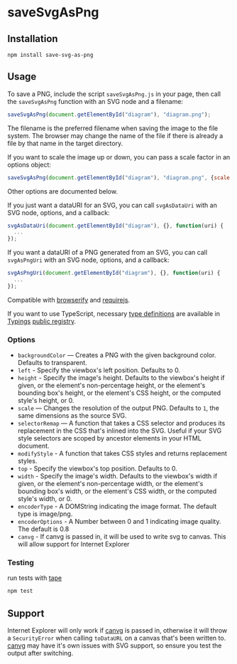# saveSvgAsPng

## Installation

```
npm install save-svg-as-png
```

## Usage

To save a PNG, include the script `saveSvgAsPng.js` in your page, then call the `saveSvgAsPng` function with an SVG node and a filename:

```javascript
saveSvgAsPng(document.getElementById("diagram"), "diagram.png");
```

The filename is the preferred filename when saving the image to the file system. The browser may change the name of the file if there is already a file by that name in the target directory.

If you want to scale the image up or down, you can pass a scale factor in an options object:

```javascript
saveSvgAsPng(document.getElementById("diagram"), "diagram.png", {scale: 0.5});
```

Other options are documented below.

If you just want a dataURI for an SVG, you can call `svgAsDataUri` with an SVG node, options, and a callback:

```javascript
svgAsDataUri(document.getElementById("diagram"), {}, function(uri) {
  ...
});
```

If you want a dataURI of a PNG generated from an SVG, you can call `svgAsPngUri` with an SVG node, options, and a callback:

```javascript
svgAsPngUri(document.getElementById("diagram"), {}, function(uri) {
  ...
});
```

Compatible with [browserify](http://browserify.org/) and [requirejs](http://requirejs.org).

If you want to use TypeScript, necessary [type definitions](https://github.com/martianov/typed-save-svg-as-png) are available in [Typings](https://github.com/typings/typings) [public registry](https://github.com/typings/registry).

### Options

- `backgroundColor` — Creates a PNG with the given background color. Defaults to transparent.
- `left` - Specify the viewbox's left position. Defaults to 0.
- `height` - Specify the image's height. Defaults to the viewbox's height if given, or the element's non-percentage height, or the element's bounding box's height, or the element's CSS height, or the computed style's height, or 0.
- `scale` — Changes the resolution of the output PNG. Defaults to `1`, the same dimensions as the source SVG.
- `selectorRemap` — A function that takes a CSS selector and produces its replacement in the CSS that's inlined into the SVG. Useful if your SVG style selectors are scoped by ancestor elements in your HTML document.
- `modifyStyle` - A function that takes CSS styles and returns replacement styles. 
- `top` - Specify the viewbox's top position. Defaults to 0.
- `width` - Specify the image's width. Defaults to the viewbox's width if given, or the element's non-percentage width, or the element's bounding box's width, or the element's CSS width, or the computed style's width, or 0.
- `encoderType` - A DOMString indicating the image format. The default type is image/png.
- `encoderOptions` - A Number between 0 and 1 indicating image quality. The default is 0.8
- `canvg` - If canvg is passed in, it will be used to write svg to canvas. This will allow support for Internet Explorer

### Testing

run tests with [tape](https://www.npmjs.com/package/tape)
```bash
npm test
```

## Support

Internet Explorer will only work if [canvg](https://github.com/canvg/canvg) is passed in, otherwise it will throw a `SecurityError` when calling `toDataURL` on a canvas that's been written to. [canvg](https://github.com/canvg/canvg) may have it's own issues with SVG support, so ensure you test the output after switching.
